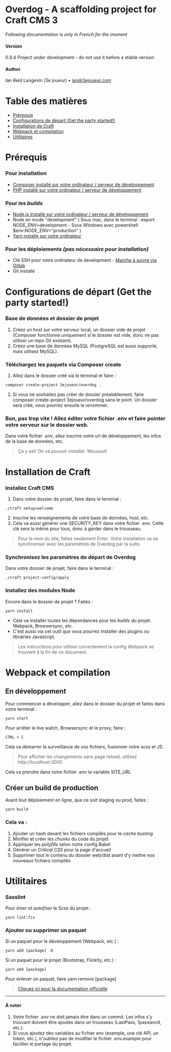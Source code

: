 
# Overdog - A scaffolding project for Craft CMS 3

_Following documentation is only in French for the moment_

#### Version
0.9.4
Project under development - do not use it before a stable version

#### Author
Ian Reid Langevin (3e joueur) • ian@3ejoueur.com

# Table des matières
<!-- TOC -->

- [Prérequis](#prérequis)
- [Configurations de départ (Get the party started!)](#configurations-de-départ-get-the-party-started)
- [Installation de Craft](#installation-de-craft)
- [Webpack et compilation](#webpack-et-compilation)
- [Utilitaires](#utilitaires)

<!-- /TOC -->



# Prérequis

### Pour installation

- [Composer installé sur votre ordinateur / serveur de développement](https://getcomposer.org)
- [PHP installé sur votre ordinateur / serveur de développement]( https://www.php.net/manual/fr/install.php)


### Pour les _builds_

- [Node.js installé sur votre ordinateur / serveur de développement](https://nodejs.org/en/)
- Node en mode "development" ( Sous mac, dans le terminal : export NODE_ENV=development - Sous Windows avec powershell
$env:NODE_ENV="production" )
- [Yarn installé sur votre ordinateur](https://yarnpkg.com/lang/en/docs/install)


### Pour les déploiements _(pas nécessaire pour installation)_

- Clé SSH pour votre ordinateur de development - [Marche à suivre via Gitlab](https://docs.gitlab.com/ee/ssh/)
- Git installé



# Configurations de départ (Get the party started!)

### Base de données et dossier de projet
1. Créez un host sur votre serveur local, un dossier vide de projet (Composer fonctionne uniquement si le dossier est vide, donc ne pas utiliser un repo Git existant).
2. Créez une base de données MySQL (PostgreSQL est aussi supporté, mais utilisez MySQL).

### Téléchargez les paquets via Composer create
1. Allez dans le dossier créé via le terminal et faire :
```
composer create-project 3ejoueur/overdog .
```

2. Si vous ne souhaitez pas créer de dossier préalablement, faire composer create-project 3ejoueur/overdog sans le point. Un dossier sera créé, vous pourrez ensuite le renommer.

### Bon, pas trop vite ! Allez éditer votre fichier .env et faire pointer votre serveur sur le dossier web.

Dans votre fichier _.env_, allez inscrire votre url de développement, les infos de la base de données, etc.

> Ça y est! On va pouvoir installer. Wouuuut!



# Installation de Craft

### Installez Craft CMS

1. Dans votre dossier de projet, faire dans le terminal :
```
./craft setup/welcome
```
2. Inscrire les renseignements de votre base de données, host, etc.
3. Cela va aussi générer une SECURITY_KEY dans votre fichier .env. Cette clé sera la même pour tous, donc à garder dans le trousseau.

> Pour le nom du site, faitez seulement _Enter_. Votre installation va se synchroniser avec les paramètres de Overdog par la suite.

### Synchronisez les paramètres de départ de Overdog

Dans votre dossier de projet, faire dans le terminal :

```
./craft project-config/apply
```

### Installez des modules Node

Encore dans le dossier de projet ? Faites :
```
yarn install
```

- Cela va installer toutes les dépendances pour les _builds_ du projet. Webpack, Browsersync, etc.
- C'est aussi via cet outil que vous pourrez installer des plugins ou librairies Javascript.

> Les instructions pour utiliser correctement la config _Webpack_ se trouvent à la fin de ce document.



# Webpack et compilation

## En développement

Pour commencer à développer, allez dans le dossier du projet et faites dans votre terminal :

```
yarn start
```

Pour arrêter le live watch, Browsersync et le proxy, faire :

```
CTRL + C
```


Cela va démarrer la surveillance de vos fichiers, fusionner votre scss et JS.

> Pour afficher les changements sans page reload, utilisez http://localhost:3000

Cela va prendre dans votre fichier .env la variable SITE_URL


## Créer un build de production

Avant tout déploiement en ligne, que ce soit staging ou prod, faites :

```
yarn build
```

### Cela va :
1. Ajouter un hash devant les fichiers compilés pour le _cache busting_
1. Minifier et créer les _chunks_ du code du projet
2. Appliquer les _polyfills_ selon notre config Babel
3. Générer un _Critical CSS_ pour la page d'accueil
4. Supprimer tout le contenu du dossier web/dist avant d'y mettre nos nouveaux fichiers compilés



# Utilitaires

### Sasslint

Pour _linter_ et _autofixer_ le Scss du projet :

```
yarn lint:fix
```


### Ajouter ou supprimer un paquet

Si un paquet pour le développement (Webpack, etc.) :

```
yarn add [package] -D
```
Si un paquet pour le projet (Bootstrap, Flickity, etc.) :

```
yarn add [package]
```

Pour enlever un paquet, faire yarn remove [package]

>[Cliquez ici pour la documentation officielle](https://yarnpkg.com/en/packages)

---

#### À noter

1. Votre fichier _.env_ ne doit jamais être dans un commit. Les infos s'y trouvant doivent être ajoutés dans un trousseau (LastPass, 1password, etc.).
2. Si vous ajoutez des variables au fichier env (exemple, une clé API, un token, etc.), n'oubliez pas de modifier le fichier .env.example pour faciliter le partage du projet.
